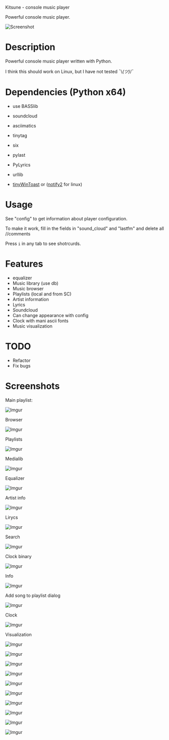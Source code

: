 Kitsune - console music player


Powerful console music player.

![Screenshot](https://github.com/J-CITY/Kitsune/blob/master/screens/main.png)

# Description
Powerful console music player written with Python.

I think this should work on Linux, but I have not tested ¯\\_(ツ)_/¯

# Dependencies (Python x64)
* use BASSlib

* soundcloud
* asciimatics
* tinytag
* six
* pylast
* PyLyrics
* urllib
* [tinyWinToast](https://github.com/J-CITY/tinyWinToast "tinyWinToast") or ([notify2](https://pypi.org/project/notify2/ "notify2") for linux)

# Usage

See "config" to get information about player configuration.

To make it work, fill in the fields in "sound_cloud" and "lastfm" and delete all //comments

Press `i` in any tab to see shotrcurds.

# Features

* equalizer
* Music library (use db)
* Music browser
* Playlists (local and from SC)
* Artist information
* Lyrics
* Soundcloud
* Can change appearance with config
* Clock with mani ascii fonts
* Music visualization

# TODO

* Refactor
* Fix bugs

# Screenshots

Main playlist:

![Imgur](https://github.com/J-CITY/Kitsune/blob/master/screens/0.jpg)

Browser

![Imgur](https://github.com/J-CITY/Kitsune/blob/master/screens/1.jpg)

Playlists

![Imgur](https://github.com/J-CITY/Kitsune/blob/master/screens/2.jpg)

Medialib

![Imgur](https://github.com/J-CITY/Kitsune/blob/master/screens/3.jpg)

Equalizer

![Imgur](https://github.com/J-CITY/Kitsune/blob/master/screens/4.jpg)

Artist info

![Imgur](https://github.com/J-CITY/Kitsune/blob/master/screens/5.jpg)

Lirycs

![Imgur](https://github.com/J-CITY/Kitsune/blob/master/screens/6.jpg)

Search

![Imgur](https://github.com/J-CITY/Kitsune/blob/master/screens/7.jpg)

Clock binary

![Imgur](https://github.com/J-CITY/Kitsune/blob/master/screens/8.jpg)

Info

![Imgur](https://github.com/J-CITY/Kitsune/blob/master/screens/9.jpg)

Add song to playlist dialog

![Imgur](https://github.com/J-CITY/Kitsune/blob/master/screens/10.jpg)

Clock

![Imgur](https://github.com/J-CITY/Kitsune/blob/master/screens/11.jpg)

Visualization

![Imgur](https://github.com/J-CITY/Kitsune/blob/master/screens/0.jpg)

![Imgur](https://github.com/J-CITY/Kitsune/blob/master/screens/12.jpg)

![Imgur](https://github.com/J-CITY/Kitsune/blob/master/screens/13.jpg)

![Imgur](https://github.com/J-CITY/Kitsune/blob/master/screens/14.jpg)

![Imgur](https://github.com/J-CITY/Kitsune/blob/master/screens/15.jpg)

![Imgur](https://github.com/J-CITY/Kitsune/blob/master/screens/16.jpg)

![Imgur](https://github.com/J-CITY/Kitsune/blob/master/screens/17.jpg)

![Imgur](https://github.com/J-CITY/Kitsune/blob/master/screens/18.jpg)

![Imgur](https://github.com/J-CITY/Kitsune/blob/master/screens/19.jpg)

![Imgur](https://github.com/J-CITY/Kitsune/blob/master/screens/20.jpg)


